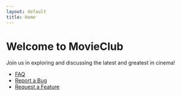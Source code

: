 ```yaml
---
layout: default
title: Home
---
```



# Welcome to MovieClub

Join us in exploring and discussing the latest and greatest in cinema!

- [FAQ](./faq.html)
- [Report a Bug](https://github.com/m-lair/MovieClubReporting/issues/new?template=bug_report.md)
- [Request a Feature](https://github.com/m-lair/MovieClubReporting/issues/new?template=feature_request.md)
